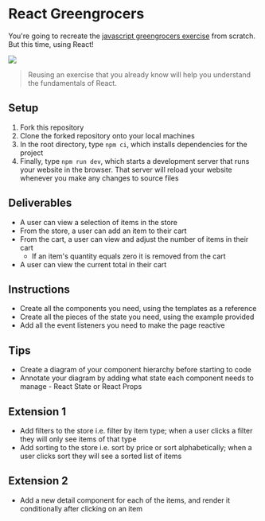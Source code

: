 # React Greengrocers

You're going to recreate the [javascript greengrocers exercise](./images/greengrocer-exercise.gif) from scratch. But this time, using React!

![](images/greengrocer-exercise.gif)

> Reusing an exercise that you already know will help you understand the fundamentals of React.

## Setup

1. Fork this repository
2. Clone the forked repository onto your local machines
3. In the root directory, type `npm ci`, which installs dependencies for the project
4. Finally, type `npm run dev`, which starts a development server that runs your website in the browser. That server
   will reload your website whenever you make any changes to source files

## Deliverables

- A user can view a selection of items in the store
- From the store, a user can add an item to their cart
- From the cart, a user can view and adjust the number of items in their cart
    - If an item's quantity equals zero it is removed from the cart
- A user can view the current total in their cart

## Instructions

- Create all the components you need, using the templates as a reference
- Create all the pieces of the state you need, using the example provided
- Add all the event listeners you need to make the page reactive

## Tips

- Create a diagram of your component hierarchy before starting to code
- Annotate your diagram by adding what state each component needs to manage - React State or React Props

## Extension 1

- Add filters to the store i.e. filter by item type; when a user clicks a filter they will only see items of that type
- Add sorting to the store i.e. sort by price or sort alphabetically; when a user clicks sort they will see a sorted
  list of items

## Extension 2

- Add a new detail component for each of the items, and render it conditionally after clicking on an item

